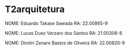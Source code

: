 # T2arquitetura
NOME: Eduardo Takase Sawada RA: 22.00865-9

NOME: Lucas Duez Verzaro dos Santos RA: 21.00306-8

NOME: Dimitri Zenaro Bastos de Oliveira RA: 22.00820-9
